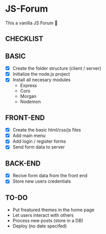 # JS-Forum
This a vanilla JS Forum 💬

## CHECKLIST
## BASIC
- [x] Create the folder structure (client / server)
- [x] Initialize the node.js project
- [x] Install all necesary modules
    - Express
    - Cors
    - Morgan
    - Nodemon

## FRONT-END
- [x] Create the basic html/css/js files
- [x] Add main menu
- [x] Add login / register forms
- [x] Send form data to server

## BACK-END
- [x] Recive form data from the front end
- [x] Store new users credentials

## TO-DO
- Put freatured themes in the home page
- Let users interact with others
- Process new posts (store in a DB)
- Deploy (no date specifed)